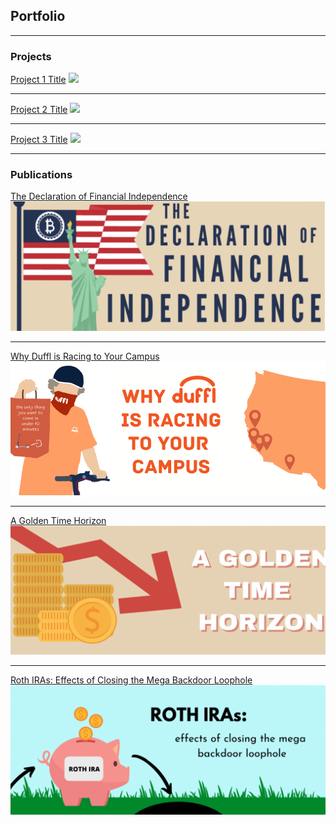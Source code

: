 ## Portfolio

---

### Projects

[Project 1 Title](/sample_page)
<img src="images/dummy_thumbnail.jpg?raw=true"/>

---
[Project 2 Title](/pdf/sample_presentation.pdf)
<img src="images/dummy_thumbnail.jpg?raw=true"/>

---
[Project 3 Title](http://example.com/)
<img src="images/dummy_thumbnail.jpg?raw=true"/>

---

### Publications

[The Declaration of Financial Independence](https://businessreview.berkeley.edu/the-declaration-of-financial-independence/)
<img src="images/bitcoin.png?raw=true"/>

---

[Why Duffl is Racing to Your Campus](https://businessreview.berkeley.edu/why-duffl-is-racing-to-your-campus/)
<img src="images/duffl.png?raw=true"/>

---

[A Golden Time Horizon](https://businessreview.berkeley.edu/a-golden-time-horizon/)
<img src="images/gold.png?raw=true"/>

---

[Roth IRAs: Effects of Closing the Mega Backdoor Loophole](https://businessreview.berkeley.edu/roth-iras-effects-of-closing-the-mega-backdoor-loophole/)
<img src="images/rothira.png?raw=true"/>
